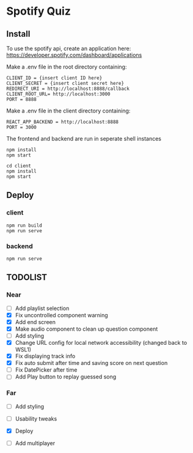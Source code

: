 # Spotify Quiz

## Install  
To use the spotify api, create an application here:
https://developer.spotify.com/dashboard/applications

Make a .env file in the root directory containing:
```
CLIENT_ID = {insert client ID here}
CLIENT_SECRET = {insert client secret here}
REDIRECT_URI = http://localhost:8888/callback
CLIENT_ROOT_URL= http://localhost:3000
PORT = 8888
```

Make a .env file in the client directory containing:

```
REACT_APP_BACKEND = http://localhost:8888
PORT = 3000
```

The frontend and backend are run in seperate shell instances
```
npm install
npm start
```

```
cd client
npm install
npm start
```

## Deploy
### client

```
npm run build
npm run serve
```

### backend
```
npm run serve
```



## TODOLIST

### Near
- [ ] Add playlist selection
- [x] Fix uncontrolled component warning
- [x] Add end screen
- [x] Make audio component to clean up question component
- [ ] Add styling
- [x] Change URL config for local network accessibility (changed back to WSL1)
- [x] Fix displaying track info
- [x] Fix auto submit after time and saving score on next question
- [ ] Fix DatePicker after time
- [ ] Add Play button to replay guessed song
### Far
- [ ] Add styling
- [ ] Usability tweaks
- [x] Deploy
- [ ] Add multiplayer




